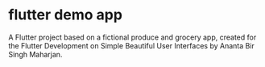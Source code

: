 # flutter demo app

A Flutter project based on a fictional produce and grocery app, created for the Flutter Development on Simple Beautiful User Interfaces by Ananta Bir Singh Maharjan.

